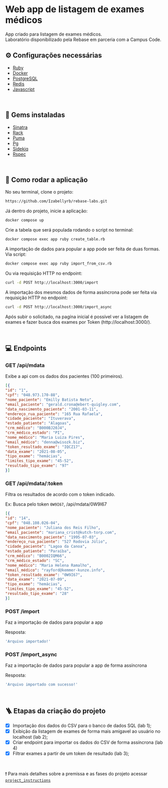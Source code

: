 # Web app de listagem de exames médicos
App criado para listagem de exames médicos. <br>
Laboratório disponibilizado pela Rebase em parceria com a Campus Code. 

## ⚙ Configurações necessárias
- [Ruby](https://www.ruby-lang.org/en/documentation/installation/) 
- [Docker](https://www.ruby-lang.org/en/documentation/installation/) 
- [PostgreSQL](https://www.postgresql.org/) 
- [Redis](https://www.ruby-lang.org/en/documentation/installation/)  
- [Javascript](https://www.javascript.com/) 

<br>

## 💎 Gems instaladas
- [Sinatra](https://rubygems.org/gems/sinatra)
- [Rack](https://rubygems.org/gems/rack)
- [Puma](https://rubygems.org/gems/puma) 
- [Pg](https://rubygems.org/gems/pg) 
- [Sidekiq](https://rubygems.org/gems/sidekiq)
- [Rspec](https://rubygems.org/gems/rspec)

<br>

## 🚀 Como rodar a aplicação
No seu terminal, clone o projeto:
```sh
https://github.com/Izabellyrb/rebase-labs.git
```

Já dentro do projeto, inicie a aplicação:
```sh
docker compose up
```

Crie a tabela que será populada rodando o script no terminal:
```sh
docker compose exec app ruby create_table.rb
```

A importação de dados para popular a app pode ser feita de duas formas. Via script:
```sh
docker compose exec app ruby import_from_csv.rb
```

Ou via requisição HTTP no endpoint:
```sh
curl -d POST http://localhost:3000/import
```

A importação dos mesmos dados de forma assíncrona pode ser feita via requisição HTTP no endpoint:
```sh
curl -d POST http://localhost:3000/import_async
```

Após subir o solicitado, na pagína inicial é possível ver a listagem de exames e fazer busca dos exames por Token (http://localhost:3000/). 

<br>


## 💻 Endpoints

### GET /api/mdata
Exibe a api com os dados dos pacientes (100 primeiros).

```json
[{
"id": "1",
"cpf": "048.973.170-88",
"nome_paciente": "Emilly Batista Neto",
"email_paciente": "gerald.crona@ebert-quigley.com",
"data_nascimento_paciente": "2001-03-11",
"endereço_rua_paciente": "165 Rua Rafaela",
"cidade_paciente": "Ituverava",
"estado_patiente": "Alagoas",
"crm_médico": "B000BJ20J4",
"crm_médico_estado": "PI",
"nome_médico": "Maria Luiza Pires",
"email_médico": "denna@wisozk.biz",
"token_resultado_exame": "IQCZ17",
"data_exame": "2021-08-05",
"tipo_exame": "hemácias",
"limites_tipo_exame": "45-52",
"resultado_tipo_exame": "97"
}]
```

### GET /api/mdata/:token
Filtra os resultados de acordo com o token indicado. 

Ex: Busca pelo token `0W9I67`, /api/mdata/0W9I67

```json
[{
"id": "14",
"cpf": "048.108.026-04",
"nome_paciente": "Juliana dos Reis Filho",
"email_paciente": "mariana_crist@kutch-torp.com",
"data_nascimento_paciente": "1995-07-03",
"endereço_rua_paciente": "527 Rodovia Júlio",
"cidade_paciente": "Lagoa da Canoa",
"estado_patiente": "Paraíba",
"crm_médico": "B0002IQM66",
"crm_médico_estado": "SC",
"nome_médico": "Maria Helena Ramalho",
"email_médico": "rayford@kemmer-kunze.info",
"token_resultado_exame": "0W9I67",
"data_exame": "2021-07-09",
"tipo_exame": "hemácias",
"limites_tipo_exame": "45-52",
"resultado_tipo_exame": "28"
}]
```

### POST /import 
Faz a importação de dados para popular a app

Resposta:
```sh
'Arquivo importado!'
```

### POST /import_async
Faz a importação de dados para popular a app de forma assíncrona

Resposta:
```sh
'Arquivo importado com sucesso!'
```

<br>

## 🪜 Etapas da criação do projeto
- [x] Importação dos dados do CSV para o banco de dados SQL (lab 1);
- [x] Exibição da listagem de exames de forma mais amigavel ao usuário no localhost (lab 2);
- [x] Criar endpoint para importar os dados do CSV de forma assíncrona (lab 4)
- [x] Filtrar exames a partir de um token de resultado (lab 3);
<br>
  
 ❗ Para mais detalhes sobre a premissa e as fases do projeto acessar [`project_instructions`](https://github.com/Izabellyrb/rebase-labs/blob/main/project_instructions.md)

 
